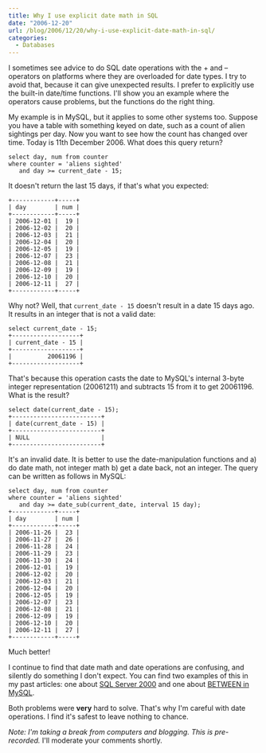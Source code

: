```yaml
---
title: Why I use explicit date math in SQL
date: "2006-12-20"
url: /blog/2006/12/20/why-i-use-explicit-date-math-in-sql/
categories:
  - Databases
---
```

I sometimes see advice to do SQL date operations with the + and &#8211; operators on platforms where they are overloaded for date types. I try to avoid that, because it can give unexpected results. I prefer to explicitly use the built-in date/time functions. I'll show you an example where the operators cause problems, but the functions do the right thing.

My example is in MySQL, but it applies to some other systems too. Suppose you have a table with something keyed on date, such as a count of alien sightings per day. Now you want to see how the count has changed over time. Today is 11th December 2006. What does this query return?

```
select day, num from counter
where counter = 'aliens sighted'
   and day >= current_date - 15;
```

It doesn't return the last 15 days, if that's what you expected:

```
+------------+-----+
| day        | num |
+------------+-----+
| 2006-12-01 |  19 | 
| 2006-12-02 |  20 | 
| 2006-12-03 |  21 | 
| 2006-12-04 |  20 | 
| 2006-12-05 |  19 | 
| 2006-12-07 |  23 | 
| 2006-12-08 |  21 | 
| 2006-12-09 |  19 | 
| 2006-12-10 |  20 | 
| 2006-12-11 |  27 | 
+------------+-----+
```

Why not? Well, that `current_date - 15` doesn't result in a date 15 days ago. It results in an integer that is not a valid date:

```
select current_date - 15;
+-------------------+
| current_date - 15 |
+-------------------+
|          20061196 | 
+-------------------+
```

That's because this operation casts the date to MySQL's internal 3-byte integer representation (20061211) and subtracts 15 from it to get 20061196. What is the result?

```
select date(current_date - 15);
+-------------------------+
| date(current_date - 15) |
+-------------------------+
| NULL                    | 
+-------------------------+
```

It's an invalid date. It is better to use the date-manipulation functions and a) do date math, not integer math b) get a date back, not an integer. The query can be written as follows in MySQL:

```
select day, num from counter
where counter = 'aliens sighted'
   and day >= date_sub(current_date, interval 15 day);
+------------+-----+
| day        | num |
+------------+-----+
| 2006-11-26 |  23 | 
| 2006-11-27 |  26 | 
| 2006-11-28 |  24 | 
| 2006-11-29 |  23 | 
| 2006-11-30 |  24 | 
| 2006-12-01 |  19 | 
| 2006-12-02 |  20 | 
| 2006-12-03 |  21 | 
| 2006-12-04 |  20 | 
| 2006-12-05 |  19 | 
| 2006-12-07 |  23 | 
| 2006-12-08 |  21 | 
| 2006-12-09 |  19 | 
| 2006-12-10 |  20 | 
| 2006-12-11 |  27 | 
+------------+-----+
```

Much better!

I continue to find that date math and date operations are confusing, and silently do something I don't expect. You can find two examples of this in my past articles: one about [SQL Server 2000](/blog/2005/12/04/sql-server-2000-date-and-time-puzzler/) and one about [BETWEEN in MySQL](/blog/2006/09/12/type-conversion-semantics-of-mysqls-between-operator/).

Both problems were **very** hard to solve. That's why I'm careful with date operations. I find it's safest to leave nothing to chance.

*Note: I'm taking a break from computers and blogging. This is pre-recorded.* I'll moderate your comments shortly.


